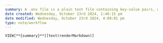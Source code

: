 ```yaml
---
summary: A .env file is a plain text file containing key-value pairs, which represent environment variables/values. Good way to manage/centralize environment variables.
date created: Wednesday, October 23rd 2024, 1:46:15 pm
date modified: Wednesday, October 23rd 2024, 4:09:01 pm
type: note/workflow
---
```

`VIEW[**{summary}**][text(renderMarkdown)]`